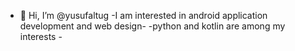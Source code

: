 - 👋 Hi, I’m @yusufaltug
-I am interested in android application development and web design-
-python and kotlin are among my interests -


<!---
yusufaltug/yusufaltug is a ✨ special ✨ repository because its `README.md` (this file) appears on your GitHub profile.
You can click the Preview link to take a look at your changes.
--->
